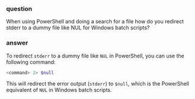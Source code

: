 ### question

When using PowerShell and doing a search for a file how do you redirect stderr to a dummy file like NUL for Windows batch scripts?

### answer

To redirect `stderr` to a dummy file like `NUL` in PowerShell, you can use the following command:

```powershell
<command> 2> $null
```

This will redirect the error output (`stderr`) to `$null`, which is the PowerShell equivalent of `NUL` in Windows batch scripts.

